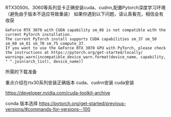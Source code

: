 RTX3050ti、3060等系列显卡正确安装cuda、cudnn,配置Pytorch深度学习环境（避免由于版本不适应导致重装）
如果你遇到以下问题，请认真看完，相信会有收获
```
GeForce RTX 3070 with CUDA capability sm_86 is not compatible with the current PyTorch installation.
The current PyTorch install supports CUDA capabilities sm_37 sm_50 sm_60 sm_61 sm_70 sm_75 compute_37.
If you want to use the GeForce RTX 3070 GPU with PyTorch, please check the instructions at https://pytorch.org/get-started/locally/
warnings.warn(incompatible_device_warn.format(device_name, capability, " ".join(arch_list), device_name))
```
所需的下载准备

重点介绍在rtx30系列安装正确版本
cuda、cudnn安装
cuda安装

https://developer.nvidia.com/cuda-toolkit-archive

conda 版本选择
https://pytorch.org/get-started/previous-versions/#commands-for-versions--100